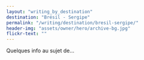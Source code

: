 ```yaml
---
layout: "writing_by_destination"
destination: "Brésil - Sergipe"
permalink: "/writing/destination/bresil-sergipe/"
header-img: "assets/owner/hero/archive-bg.jpg"
flickr-text: ""
---
```


Quelques info au sujet de...
